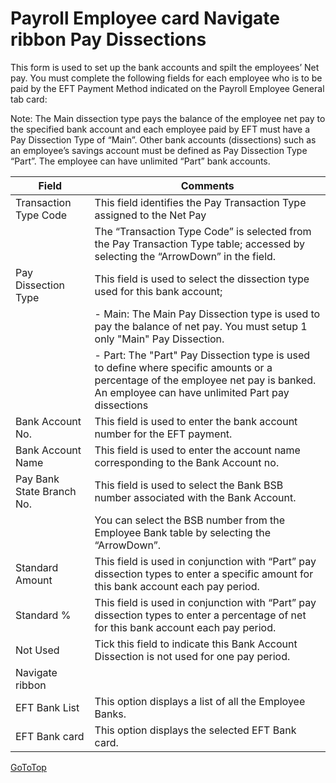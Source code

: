 # Payroll Employee card Navigate ribbon Pay Dissections

This form is used to set up the bank accounts and spilt the employees’ Net pay.  You must complete the following fields for each employee who is to be paid by the EFT Payment Method indicated on the Payroll Employee General tab card:

Note: The Main dissection type pays the balance of the employee net pay to the specified bank account and each employee paid by EFT must have a Pay Dissection Type of “Main”.  Other bank accounts (dissections) such as an employee’s savings account must be defined as Pay Dissection Type “Part”.  The employee can have unlimited “Part” bank accounts.

 

|Field|	Comments|
|---|---|
|Transaction Type Code|	This field identifies the Pay Transaction Type assigned to the Net Pay 
||The “Transaction Type Code” is selected from the Pay Transaction Type table; accessed by selecting the “ArrowDown” in the field.
|Pay Dissection Type|	This field is used to select the dissection type used for this bank account;
||- Main: The Main Pay Dissection type is used to pay the balance of net pay.  You must setup 1 only "Main" Pay Dissection.
||- Part: The "Part" Pay Dissection type is used to define where specific amounts or a percentage of the employee net pay is banked.  An employee can have unlimited Part pay dissections
|Bank Account No.|	This field is used to enter the bank account number for the EFT payment.
|Bank Account Name|	This field is used to enter the account name corresponding to the Bank Account no.
|Pay Bank State Branch No.|	This field is used to select the Bank BSB number associated with the Bank Account.
||You can select the BSB number from the Employee Bank table by selecting the “ArrowDown”.
|Standard Amount|	This field is used in conjunction with “Part” pay dissection types to enter a specific amount for this bank account each pay period.  
|Standard %|	This field is used in conjunction with “Part” pay dissection types to enter a percentage of net for this bank account each pay period.  
|Not Used|	Tick this field to indicate this Bank Account Dissection is not used for one pay period.
|Navigate ribbon
|EFT Bank List|	This option displays a list of all the Employee Banks.
|EFT Bank card|	This option displays the selected EFT Bank card.
 
 
 

[GoToTop](#payroll-employee-card-navigate-ribbon-pay-dissections)
